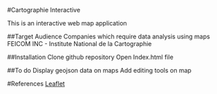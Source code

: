 #Cartographie Interactive

This is an interactive web map application 

##Target Audience
Companies which require data analysis using maps
FEICOM 
INC - Institute National de la Cartographie

##Installation
Clone github repository 
Open Index.html file

##To do
Display geojson data on maps
Add editing tools on map 


#References
[Leaflet](https://leafletjs.com)